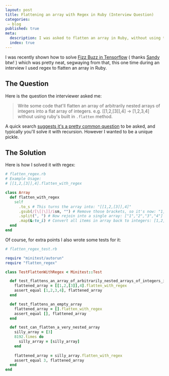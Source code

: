 ```yaml
---
layout: post
title: Flattening an array with Regex in Ruby (Interview Question)
categories:
 – blog
published: true
meta:
  description: I was asked to flatten an array in Ruby, without using the flatten method. Here is the terrible answer I came up with.
  index: true
---
```


I was recently shown how to solve [Fizz Buzz in Tensorflow](http://joelgrus.com/2016/05/23/fizz-buzz-in-tensorflow/) ( thanks [Sandy](https://twitter.com/partysandy_) btw! ) which was pretty neat, segwaying from that, this one time during an interview I used regex to flatten an array in Ruby. 

## The Question

Here is the question the interviewer asked me:

> Write some code that'll flatten an array of arbitrarily nested arrays of integers into a flat array of integers. e.g. [[1,2,[3]],4] -> [1,2,3,4] without using ruby's built in `.flatten` method.

A quick search [suggests it's a pretty common question](https://www.google.co.uk/search?q=Flatten+a+Ruby+Array+without+using+built-in+%27flatten%27+method) to be asked, and typically you'll solve it with recursion. However I wanted to be a unique pickle.

## The Solution

Here is how I solved it with regex:

```ruby
# flatten_regex.rb
# Example Usage:
# [[1,2,[3]],4].flatten_with_regex

class Array
  def flatten_with_regex
    self
      .to_s # This turns the array into: "[[1,2,[3]],4]"
      .gsub(/[\[|\]]/ism, "") # Remove those brackets, so it's now: "1,2,3,4"
      .split(", ") # Now rejoin into a single array: ["1","2","3","4"]
      .map(&:to_i) # Convert all items in array back to integers: [1,2,3,4]
  end
end
```

Of course, for extra points I also wrote some tests for it:

```ruby
# flatten_regex_test.rb

require "minitest/autorun"
require "flatten_regex"

class TestFlattenWithRegex < Minitest::Test

  def test_flattens_an_array_of_arbitrarily_nested_arrays_of_integers_into_a_flat_array_of_integers
    flattened_array = [[1,2,[3]],4].flatten_with_regex
    assert_equal [1,2,3,4], flattened_array
  end

  def test_flattens_an_empty_array
    flattened_array = [].flatten_with_regex
    assert_equal [], flattened_array
  end

  def test_can_flatten_a_very_nested_array
    silly_array = [3]
    8192.times do
      silly_array = [silly_array]
    end
    
    flattened_array = silly_array.flatten_with_regex
    assert_equal 3, flattened_array
  end
end
```
